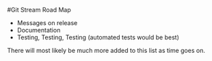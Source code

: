 #Git Stream Road Map

- Messages on release
- Documentation
- Testing, Testing, Testing (automated tests would be best)

There will most likely be much more added to this list as time goes on.